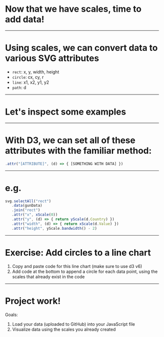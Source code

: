# Now that we have scales, time to add data!

---

# Using scales, we can convert data to various SVG attributes

- `rect`: x, y, width, height
- `circle`: cx, cy, r
- `line`: x1, x2, y1, y2
- `path`: d

---

# Let's inspect some examples

---

# With D3, we can set all of these attributes with the familiar method:

```javascript
.attr("[ATTRIBUTE]", (d) => { [SOMETHING WITH DATA] })
```

---

# e.g.

```javascript
svg.selectAll("rect")
   .data(gunData)
   .join("rect")
   .attr("x", xScale(0))
   .attr("y", (d) => { return yScale(d.Country) })
   .attr("width", (d) => { return xScale(d.Value) })
   .attr("height", yScale.bandwidth() - 2)
```

---

# Exercise: Add circles to a line chart

1. Copy and paste code for this line chart (make sure to use d3 v6)
2. Add code at the bottom to append a circle for each data point, using the
   scales that already exist in the code

---

# Project work!

Goals:

1. Load your data (uploaded to GitHub) into your JavaScript file
2. Visualize data using the scales you already created
